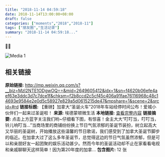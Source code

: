 ```yaml
---
title: "2018-11-14 04:59:18"
date: 2018-11-14T13:00:00+08:00
draft: false
categories: ["moments","2018","2018-11"]
tags: ["朋友圈","生活记录"]
summary: "2018-11-14 04:59:18..."
---
```


🎄🎄

![Media 1](/Moments/photos/2018-11-14/201811140459180.jpg)

## 相关链接

**原始链接:** http://mp.weixin.qq.com/s?__biz=MzI2NTE1ODgwOQ==&mid=2649605412&idx=1&sn=f4620b06efe4aef63e3ddc3d7c7dce1f&chksm=f2b8ccd2c5cf45c406a91fae76116968c48c14693e9584e2e0d5c58927e829a5d0615215de47&mpshare=1&scene=2&srcid=#rd
**链接标题:** 【重磅】加拿大“圣诞火车”2018年车站经停时间公布！爱城小伙伴们一起来过圣诞啦！
**来源:** 埃德蒙顿微生活
**本地链接:** [查看完整内容](/link_content/2018/11/2018-11-14-3/link_content/)
**链接摘要:** 点击上方蓝字关注我们哟~仔细看下图，有惊喜！金主大大“叮叮当，叮叮当，铃儿响叮当…”当商场里的商铺纷纷换上节日气氛浓郁的圣诞节装扮，树立起高大又华丽的圣诞树，开始播放这些温馨的节日歌谣，我们感受到了加拿大圣诞节脚步的临近。在加拿大过了这么多年圣诞节，总觉得这边的节日气氛虽然浓郁，但是可以和亲朋好友一起团聚的娱乐活动甚少。然而今年的圣诞活动却不止在家看看电视和亲戚聊聊天这样简单！因为第20年度的加拿...
**包含图片:** 12 张

